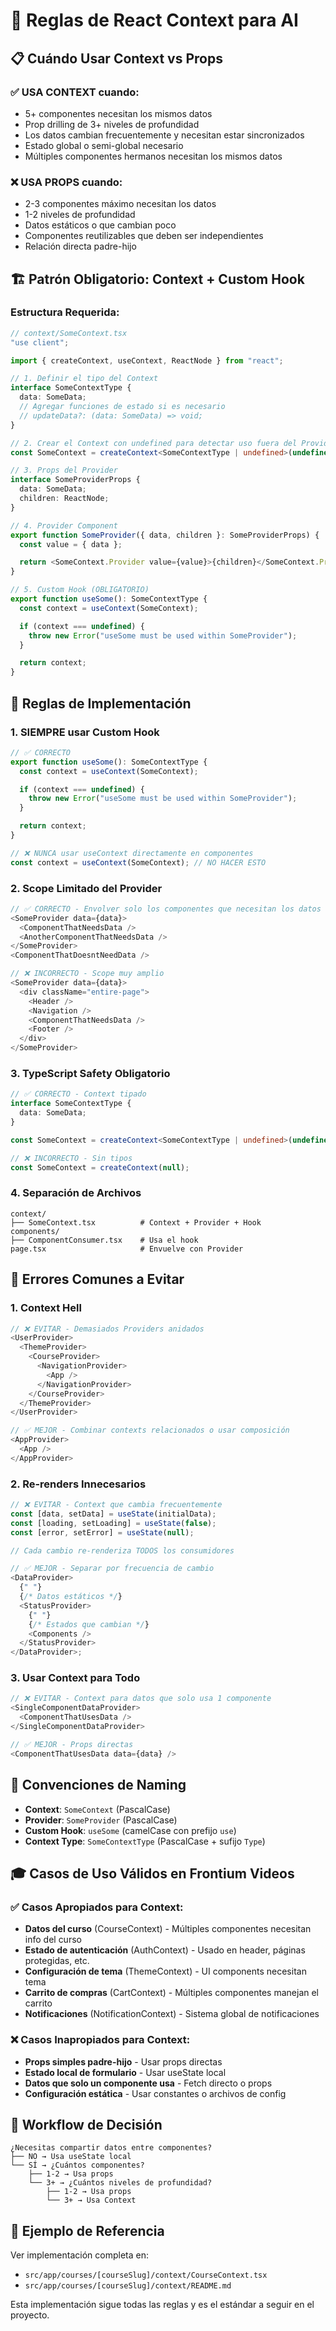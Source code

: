 # 🎯 Reglas de React Context para AI

## 📋 Cuándo Usar Context vs Props

### ✅ USA CONTEXT cuando:

- 5+ componentes necesitan los mismos datos
- Prop drilling de 3+ niveles de profundidad
- Los datos cambian frecuentemente y necesitan estar sincronizados
- Estado global o semi-global necesario
- Múltiples componentes hermanos necesitan los mismos datos

### ❌ USA PROPS cuando:

- 2-3 componentes máximo necesitan los datos
- 1-2 niveles de profundidad
- Datos estáticos o que cambian poco
- Componentes reutilizables que deben ser independientes
- Relación directa padre-hijo

## 🏗️ Patrón Obligatorio: Context + Custom Hook

### Estructura Requerida:

```typescript
// context/SomeContext.tsx
"use client";

import { createContext, useContext, ReactNode } from "react";

// 1. Definir el tipo del Context
interface SomeContextType {
  data: SomeData;
  // Agregar funciones de estado si es necesario
  // updateData?: (data: SomeData) => void;
}

// 2. Crear el Context con undefined para detectar uso fuera del Provider
const SomeContext = createContext<SomeContextType | undefined>(undefined);

// 3. Props del Provider
interface SomeProviderProps {
  data: SomeData;
  children: ReactNode;
}

// 4. Provider Component
export function SomeProvider({ data, children }: SomeProviderProps) {
  const value = { data };

  return <SomeContext.Provider value={value}>{children}</SomeContext.Provider>;
}

// 5. Custom Hook (OBLIGATORIO)
export function useSome(): SomeContextType {
  const context = useContext(SomeContext);

  if (context === undefined) {
    throw new Error("useSome must be used within SomeProvider");
  }

  return context;
}
```

## 🎯 Reglas de Implementación

### 1. **SIEMPRE usar Custom Hook**

```typescript
// ✅ CORRECTO
export function useSome(): SomeContextType {
  const context = useContext(SomeContext);

  if (context === undefined) {
    throw new Error("useSome must be used within SomeProvider");
  }

  return context;
}

// ❌ NUNCA usar useContext directamente en componentes
const context = useContext(SomeContext); // NO HACER ESTO
```

### 2. **Scope Limitado del Provider**

```typescript
// ✅ CORRECTO - Envolver solo los componentes que necesitan los datos
<SomeProvider data={data}>
  <ComponentThatNeedsData />
  <AnotherComponentThatNeedsData />
</SomeProvider>
<ComponentThatDoesntNeedData />

// ❌ INCORRECTO - Scope muy amplio
<SomeProvider data={data}>
  <div className="entire-page">
    <Header />
    <Navigation />
    <ComponentThatNeedsData />
    <Footer />
  </div>
</SomeProvider>
```

### 3. **TypeScript Safety Obligatorio**

```typescript
// ✅ CORRECTO - Context tipado
interface SomeContextType {
  data: SomeData;
}

const SomeContext = createContext<SomeContextType | undefined>(undefined);

// ❌ INCORRECTO - Sin tipos
const SomeContext = createContext(null);
```

### 4. **Separación de Archivos**

```
context/
├── SomeContext.tsx          # Context + Provider + Hook
components/
├── ComponentConsumer.tsx    # Usa el hook
page.tsx                     # Envuelve con Provider
```

## 🚨 Errores Comunes a Evitar

### 1. **Context Hell**

```typescript
// ❌ EVITAR - Demasiados Providers anidados
<UserProvider>
  <ThemeProvider>
    <CourseProvider>
      <NavigationProvider>
        <App />
      </NavigationProvider>
    </CourseProvider>
  </ThemeProvider>
</UserProvider>

// ✅ MEJOR - Combinar contexts relacionados o usar composición
<AppProvider>
  <App />
</AppProvider>
```

### 2. **Re-renders Innecesarios**

```typescript
// ❌ EVITAR - Context que cambia frecuentemente
const [data, setData] = useState(initialData);
const [loading, setLoading] = useState(false);
const [error, setError] = useState(null);

// Cada cambio re-renderiza TODOS los consumidores

// ✅ MEJOR - Separar por frecuencia de cambio
<DataProvider>
  {" "}
  {/* Datos estáticos */}
  <StatusProvider>
    {" "}
    {/* Estados que cambian */}
    <Components />
  </StatusProvider>
</DataProvider>;
```

### 3. **Usar Context para Todo**

```typescript
// ❌ EVITAR - Context para datos que solo usa 1 componente
<SingleComponentDataProvider>
  <ComponentThatUsesData />
</SingleComponentDataProvider>

// ✅ MEJOR - Props directas
<ComponentThatUsesData data={data} />
```

## 📝 Convenciones de Naming

- **Context**: `SomeContext` (PascalCase)
- **Provider**: `SomeProvider` (PascalCase)
- **Custom Hook**: `useSome` (camelCase con prefijo `use`)
- **Context Type**: `SomeContextType` (PascalCase + sufijo `Type`)

## 🎓 Casos de Uso Válidos en Frontium Videos

### ✅ Casos Apropiados para Context:

- **Datos del curso** (CourseContext) - Múltiples componentes necesitan info del curso
- **Estado de autenticación** (AuthContext) - Usado en header, páginas protegidas, etc.
- **Configuración de tema** (ThemeContext) - UI components necesitan tema
- **Carrito de compras** (CartContext) - Múltiples componentes manejan el carrito
- **Notificaciones** (NotificationContext) - Sistema global de notificaciones

### ❌ Casos Inapropiados para Context:

- **Props simples padre-hijo** - Usar props directas
- **Estado local de formulario** - Usar useState local
- **Datos que solo un componente usa** - Fetch directo o props
- **Configuración estática** - Usar constantes o archivos de config

## 🔄 Workflow de Decisión

```
¿Necesitas compartir datos entre componentes?
├── NO → Usa useState local
└── SÍ → ¿Cuántos componentes?
    ├── 1-2 → Usa props
    └── 3+ → ¿Cuántos niveles de profundidad?
        ├── 1-2 → Usa props
        └── 3+ → Usa Context
```

## 🎯 Ejemplo de Referencia

Ver implementación completa en:

- `src/app/courses/[courseSlug]/context/CourseContext.tsx`
- `src/app/courses/[courseSlug]/context/README.md`

Esta implementación sigue todas las reglas y es el estándar a seguir en el proyecto.

